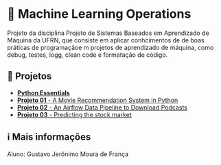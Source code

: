 # 🤖 Machine Learning Operations
Projeto da disciplina Projeto de Sistemas Baseados em Aprendizado de Máquina da UFRN, que consiste em aplicar conhcimentos de de boas práticas de programaçãoe m projetos de aprendizado de máquina, como debug, testes, logg, clean code e formatação de código.

## 📒 Projetos
- [**Python Essentials**](https://github.com/gjmoura/mlops2023/tree/main/Python_Essentials_for_MLOps)
- [**Projeto 01** - A Movie Recommendation System in Python ](https://github.com/gjmoura/mlops2023/tree/main/Python_Essentials_for_MLOps/Project_01)
- [**Projeto 02** - An Airflow Data Pipeline to Download Podcasts ](https://github.com/gjmoura/mlops2023/tree/main/Python_Essentials_for_MLOps/Project_02)
- [**Projeto 03** - Predicting the stock market ](https://github.com/gjmoura/mlops2023/tree/main/Python_Essentials_for_MLOps/Project_03)

## ℹ Mais informações
Aluno: Gustavo Jerônimo Moura de França
